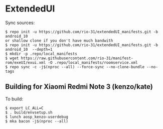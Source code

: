 # ExtendedUI #

<p align="center">
<a <img src="https://raw.githubusercontent.com/Extended-UI/android_manifest/android_10/ExtendedUI-banner.jpg">
</p>

Sync sources:

    $ repo init -u https://github.com/rio-31/extendedUI_manifests.git -b android_10
	or shallow clone if you don't have much bandwith
    $ repo init -u https://github.com/rio-31/extendedUI_manifests.git -b android_10  --depth=1
    $ mkdir -p .repo/local_manifests
    $ wget https://raw.githubusercontent.com/rio-31/manifest-rom/exeUI/exui.xml -O .repo/local_manifests/roomservice.xml
    $ repo sync -c -j$(nproc --all) --force-sync --no-clone-bundle --no-tags

Building for Xiaomi Redmi Note 3 (kenzo/kate)
---------------

To build:

    $ export LC_ALL=C
    $ . build/envsetup.sh
    $ lunch aosp_kenzo-userdebug
    $ mka bacon -j$(nproc --all)
